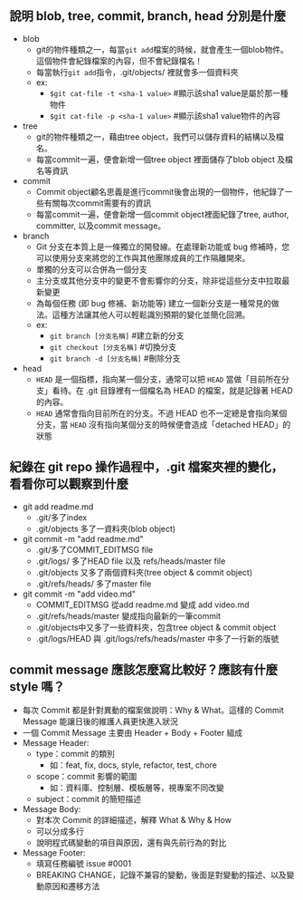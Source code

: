 ## 說明 blob, tree, commit, branch, head 分別是什麼
- blob
    - git的物件種類之一，每當`git add`檔案的時候，就會產生一個blob物件。這個物件會紀錄檔案的內容，但不會紀錄檔名！
    - 每當執行`git add`指令，.git/objects/ 裡就會多一個資料夾
    - ex: 
        - `$git cat-file -t <sha-1 value>`  #顯示該sha1 value是屬於那一種物件
        - `$git cat-file -p <sha-1 value>`  #顯示該sha1 value物件的內容
- tree
    - git的物件種類之一，藉由tree object，我們可以儲存資料的結構以及檔名。
    - 每當commit一遍，便會新增一個tree object 裡面儲存了blob object 及檔名等資訊
- commit
    - Commit object顧名思義是進行commit後會出現的一個物件，他紀錄了一些有關每次commit需要有的資訊
    - 每當commit一遍，便會新增一個commit object裡面紀錄了tree, author, committer, 以及commit message。
- branch
    - Git 分支在本質上是一條獨立的開發線。在處理新功能或 bug 修補時，您可以使用分支來將您的工作與其他團隊成員的工作隔離開來。
    - 單獨的分支可以合併為一個分支
    - 主分支或其他分支中的變更不會影響你的分支，除非從這些分支中拉取最新變更
    - 為每個任務 (即 bug 修補、新功能等) 建立一個新分支是一種常見的做法。這種方法讓其他人可以輕鬆識別預期的變化並簡化回溯。
    - ex: 
        - `git branch [分支名稱]` #建立新的分支
        - `git checkout [分支名稱]` #切換分支
        - `git branch -d [分支名稱]` #刪除分支
- head
    - `HEAD` 是一個指標，指向某一個分支，通常可以把 `HEAD` 當做「目前所在分支」看待。在 .git 目錄裡有一個檔名為 HEAD 的檔案，就是記錄著 HEAD 的內容。 
    - `HEAD` 通常會指向目前所在的分支。不過 HEAD 也不一定總是會指向某個分支，當 `HEAD` 沒有指向某個分支的時候便會造成「detached HEAD」的狀態

## 紀錄在 git repo 操作過程中，.git 檔案夾裡的變化，看看你可以觀察到什麼
- git add readme.md
    - .git/多了index
    - .git/objects 多了一資料夾(blob object)
- git commit -m "add readme.md"
    - .git/多了COMMIT_EDITMSG file
    - .git/logs/ 多了HEAD file 以及 refs/heads/master file
    - .git/objects 又多了兩個資料夾(tree object & commit object)
    - .git/refs/heads/ 多了master file
- git commit -m "add video.md"
    - COMMIT_EDITMSG 從add readme.md 變成 add video.md
    - .git/refs/heads/master 變成指向最新的一筆commit
    - .git/objects中又多了一些資料夾，包含tree object & commit object
    - .git/logs/HEAD 與 .git/logs/refs/heads/master 中多了一行新的版號 

## commit message 應該怎麼寫比較好？應該有什麼 style 嗎？
- 每次 Commit 都是針對異動的檔案做說明：Why & What。這樣的 Commit Message 能讓日後的維護人員更快進入狀況
- 一個 Commit Message 主要由 Header + Body + Footer 組成
- Message Header:
    - type：commit 的類別
        - 如：feat, fix, docs, style, refactor, test, chore
    - scope：commit 影響的範圍
        - 如：資料庫、控制層、模板層等，視專案不同改變
    - subject：commit 的簡短描述
- Message Body:
    - 對本次 Commit 的詳細描述，解釋 What & Why & How
    - 可以分成多行
    - 說明程式碼變動的項目與原因，還有與先前行為的對比
- Message Footer:
    - 填寫任務編號 issue #0001
    - BREAKING CHANGE，記錄不兼容的變動，後面是對變動的描述、以及變動原因和遷移方法



